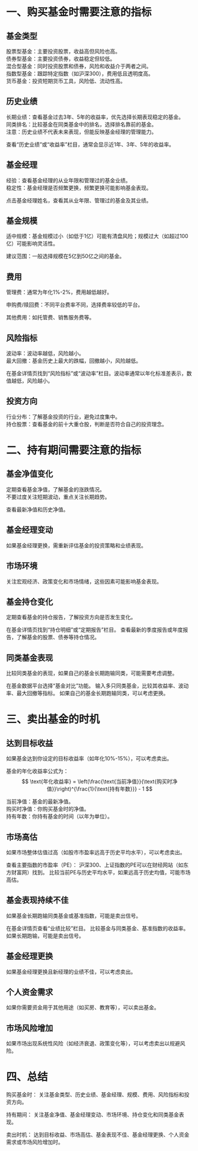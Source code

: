 # 一、购买基金时需要注意的指标

## 基金类型  
股票型基金：主要投资股票，收益高但风险也高。  
债券型基金：主要投资债券，收益稳定但较低。  
混合型基金：同时投资股票和债券，风险和收益介于两者之间。  
指数型基金：跟踪特定指数（如沪深300），费用低且透明度高。   
货币基金：投资短期货币工具，风险低、流动性高。    

## 历史业绩  
长期业绩：查看基金过去3年、5年的收益率，优先选择长期表现稳定的基金。  
同类排名：比较基金在同类基金中的排名，选择排名靠前的基金。  
注意：历史业绩不代表未来表现，但能反映基金经理的管理能力。  

查看“历史业绩”或“收益率”栏目，通常会显示近1年、3年、5年的收益率。  

## 基金经理   
经验：查看基金经理的从业年限和管理过的基金业绩。  
稳定性：基金经理是否频繁更换，频繁更换可能影响基金表现。 

点击基金经理姓名，查看其从业年限、管理过的基金及其业绩。

## 基金规模
适中规模：基金规模过小（如低于1亿）可能有清盘风险；规模过大（如超过100亿）可能影响灵活性。

建议范围：一般选择规模在5亿到50亿之间的基金。

## 费用
管理费：通常为年化1%-2%，费用越低越好。

申购费/赎回费：不同平台费率不同，选择费率较低的平台。

其他费用：如托管费、销售服务费等。

## 风险指标
波动率：波动率越低，风险越小。  
最大回撤：基金历史上最大的跌幅，回撤越小，风险越低。  

在基金详情页找到“风险指标”或“波动率”栏目。波动率通常以年化标准差表示，数值越低，风险越小。  

## 投资方向
行业分布：了解基金投资的行业，避免过度集中。  
持仓股票：查看基金的前十大重仓股，判断是否符合自己的投资理念。

# 二、持有期间需要注意的指标  

## 基金净值变化
定期查看基金净值，了解基金的涨跌情况。  
不要过度关注短期波动，重点关注长期趋势。

查看最新净值和历史净值。  

## 基金经理变动
如果基金经理更换，需重新评估基金的投资策略和业绩表现。

## 市场环境
关注宏观经济、政策变化和市场情绪，这些因素可能影响基金表现。

## 基金持仓变化
定期查看基金的持仓报告，了解投资方向是否发生变化。  

在基金详情页找到“持仓明细”或“定期报告”栏目。
查看最新的季度报告或年度报告，了解基金的股票、债券等持仓情况。

## 同类基金表现
比较同类基金的表现，如果自己的基金长期跑输同类，可能需要考虑调整。  

在基金数据平台选择“基金对比”功能。
输入多只同类基金，比较其收益率、波动率、最大回撤等指标。
如果自己的基金长期跑输同类，可以考虑更换。

# 三、卖出基金的时机

## 达到目标收益
如果基金达到你设定的目标收益率（如年化10%-15%），可以考虑卖出。

基金的年化收益率公式为：
$$
\text{年化收益率} = \left(\frac{\text{当前净值}}{\text{购买时净值}}\right)^{\frac{1}{\text{持有年数}}} - 1
$$

当前净值：基金的最新净值。  
购买时净值：你购买基金时的净值。  
持有年数：你持有基金的时间（以年为单位）。  

## 市场高估
如果市场整体估值过高（如股市市盈率远高于历史平均水平），可以考虑卖出。

查看主要指数的市盈率（PE）：
沪深300、上证指数的PE可以在财经网站（如东方财富网）找到。
比较当前PE与历史平均水平，如果远高于历史均值，可能市场高估。

## 基金表现持续不佳
如果基金长期跑输同类基金或基准指数，可能是卖出信号。  

在基金详情页查看“业绩比较”栏目。
比较基金与同类基金、基准指数的收益率。
如果长期跑输，可能是卖出信号。

## 基金经理更换
如果基金经理更换且新经理的业绩不佳，可以考虑卖出。

## 个人资金需求
如果你需要资金用于其他用途（如买房、教育等），可以卖出基金。

## 市场风险增加
如果市场出现系统性风险（如经济衰退、政策变化等），可以考虑卖出以规避风险。

# 四、总结
购买基金时：
关注基金类型、历史业绩、基金经理、规模、费用、风险指标和投资方向。

持有期间：
关注基金净值、基金经理变动、市场环境、持仓变化和同类基金表现。

卖出时机：
达到目标收益、市场高估、基金表现不佳、基金经理更换、个人资金需求或市场风险增加时。